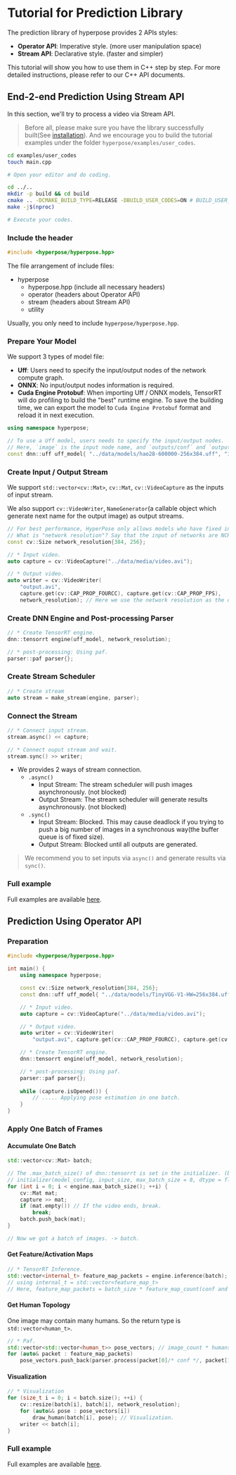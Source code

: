 # Tutorial for Prediction Library

The prediction library of hyperpose provides 2 APIs styles:

- **Operator API**: Imperative style. (more user manipulation space)
- **Stream API**: Declarative style. (faster and simpler)

This tutorial will show you how to use them in C++ step by step. For more detailed instructions, please refer to our C++ API documents.

## End-2-end Prediction Using Stream API

In this section, we'll try to process a video via Stream API.

> Before all, please make sure you have the library successfully built(See [installation](../install/prediction.md)). 
> And we encourage you to build the tutorial examples under the folder `hyperpose/examples/user_codes`.

```bash
cd examples/user_codes
touch main.cpp

# Open your editor and do coding.

cd ../..
mkdir -p build && cd build
cmake .. -DCMAKE_BUILD_TYPE=RELEASE -DBUILD_USER_CODES=ON # BUILD_USER_CODES is by default on
make -j$(nproc)

# Execute your codes.
```

### Include the header

```c++
#include <hyperpose/hyperpose.hpp>
```

The file arrangement of include files:

- hyperpose
  - hyperpose.hpp (include all necessary headers)
  - operator (headers about Operator API)
  - stream (headers about Stream API)
  - utility

Usually, you only need to include `hyperpose/hyperpose.hpp`.

### Prepare Your Model

We support 3 types of model file:

- **Uff**: Users need to specify the input/output nodes of the network compute graph.
- **ONNX**: No input/output nodes information is required.
- **Cuda Engine Protobuf**: When importing Uff / ONNX models, TensorRT will do profiling to build the "best" runtime engine. To save the building time, we can export the model to `Cuda Engine Protobuf` format and reload it in next execution.

```c++
using namespace hyperpose;

// To use a Uff model, users needs to specify the input/output nodes.
// Here, `image` is the input node name, and `outputs/conf` and `outputs/paf` are the output feature maps. (related to the PAF algorithm)
const dnn::uff uff_model{ "../data/models/hao28-600000-256x384.uff", "image", {"outputs/conf", "outputs/paf"} };
```

### Create Input / Output Stream

We support `std::vector<cv::Mat>`, `cv::Mat`, `cv::VideoCapture` as the inputs of input stream.

We also support `cv::VideoWriter`, `NameGenerator`(a callable object which generate next name for the output image) as output streams.

```c++
// For best performance, HyperPose only allows models who have fixed input network resolution.
// What is "network resolution"? Say that the input of networks are NCHW format, the "HW" is the network resolution.
const cv::Size network_resolution{384, 256};

// * Input video.
auto capture = cv::VideoCapture("../data/media/video.avi");

// * Output video.
auto writer = cv::VideoWriter(
    "output.avi", 
    capture.get(cv::CAP_PROP_FOURCC), capture.get(cv::CAP_PROP_FPS), 
    network_resolution); // Here we use the network resolution as the output video resolution.
```

### Create DNN Engine and Post-processing Parser

```c++
// * Create TensorRT engine.
dnn::tensorrt engine(uff_model, network_resolution);

// * post-processing: Using paf.
parser::paf parser{};
```

### Create Stream Scheduler

```c++
// * Create stream
auto stream = make_stream(engine, parser);
```

### Connect the Stream

```c++
// * Connect input stream.
stream.async() << capture;

// * Connect ouput stream and wait.
stream.sync() >> writer;
```

- We provides 2 ways of stream connection.
  - `.async()`
    - Input Stream: The stream scheduler will push images asynchronously. (not blocked)
    - Output Stream: The stream scheduler will generate results asynchronously. (not blocked)
  - `.sync()`
    - Input Stream: Blocked.  This may cause deadlock if you trying to push a big number of images in a synchronous way(the buffer queue is of fixed size).
    - Output Stream: Blocked until all outputs are generated.

> We recommend you to set inputs via `async()` and generate results via `sync()`.

### Full example

Full examples are available [here](../design/design.md).

## Prediction Using Operator API

### Preparation

```c++
#include <hyperpose/hyperpose.hpp>

int main() {
    using namespace hyperpose;

    const cv::Size network_resolution{384, 256};
    const dnn::uff uff_model{ "../data/models/TinyVGG-V1-HW=256x384.uff", "image", {"outputs/conf", "outputs/paf"} };

    // * Input video.
    auto capture = cv::VideoCapture("../data/media/video.avi");

    // * Output video.
    auto writer = cv::VideoWriter(
        "output.avi", capture.get(cv::CAP_PROP_FOURCC), capture.get(cv::CAP_PROP_FPS), network_resolution);

    // * Create TensorRT engine.
    dnn::tensorrt engine(uff_model, network_resolution);

    // * post-processing: Using paf.
    parser::paf parser{};
    
    while (capture.isOpened()) {
        // ..... Applying pose estimation in one batch. 
    }
}
```

### Apply One Batch of Frames

#### Accumulate One Batch

```c++
std::vector<cv::Mat> batch;

// The .max_batch_size() of dnn::tensorrt is set in the initializer. (by default -> 8)
// initializer(model_config, input_size, max_batch_size = 8, dtype = float, factor = 1./255, flip_rgb = true)
for (int i = 0; i < engine.max_batch_size(); ++i) {
    cv::Mat mat;
    capture >> mat;
    if (mat.empty()) // If the video ends, break.
        break;
    batch.push_back(mat);
}

// Now we got a batch of images. -> batch.
```

#### Get Feature/Activation Maps

```c++
// * TensorRT Inference.
std::vector<internal_t> feature_map_packets = engine.inference(batch);
// using internal_t = std::vector<feature_map_t>
// Here, feature_map_packets = batch_size * feature_map_count(conf and paf) * feature_map.
```

#### Get Human Topology

One image may contain many humans. So the return type is `std::vector<human_t>`.

```c++
// * Paf.
std::vector<std::vector<human_t>> pose_vectors; // image_count * humans
for (auto& packet : feature_map_packets)
    pose_vectors.push_back(parser.process(packet[0]/* conf */, packet[1] /* paf */));
```

#### Visualization

```c++
// * Visualization
for (size_t i = 0; i < batch.size(); ++i) {
    cv::resize(batch[i], batch[i], network_resolution);
    for (auto&& pose : pose_vectors[i])
        draw_human(batch[i], pose); // Visualization.
    writer << batch[i];
}
```

### Full example

Full examples are available [here](../design/design.md).